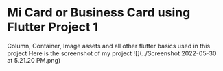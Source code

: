 
# Mi Card or Business Card using Flutter Project 1 
Column, Container, Image assets and all other flutter basics used in this project 
Here is the screenshot of my project 
![](../Screenshot 2022-05-30 at 5.21.20 PM.png)